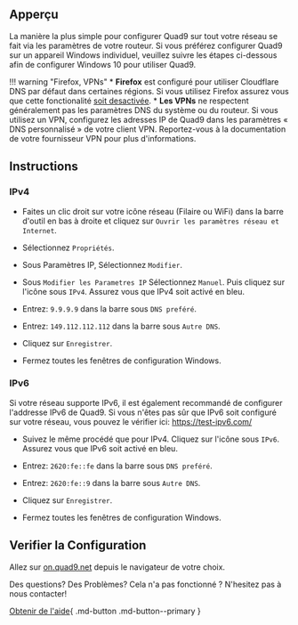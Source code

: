 ## Apperçu

La manière la plus simple pour configurer Quad9 sur tout votre réseau se fait via les paramètres de votre routeur. Si vous préférez configurer Quad9 sur un appareil Windows individuel, veuillez suivre les étapes ci-dessous afin de configurer Windows 10 pour utiliser Quad9.

!!! warning "Firefox, VPNs"
    * **Firefox** est configuré pour utiliser Cloudflare DNS par défaut dans certaines régions. Si vous utilisez Firefox assurez vous que cette fonctionalité [soit desactivée](https://support.mozilla.org/en-US/kb/dns-over-https#w_configure-doh-protection-settings).
    * **Les VPNs** ne respectent généralement pas les paramètres DNS du système ou du routeur. Si vous utilisez un VPN, configurez les adresses IP de Quad9 dans les paramètres « DNS personnalisé » de votre client VPN. Reportez-vous à la documentation de votre fournisseur VPN pour plus d'informations.

## Instructions

### IPv4

* Faites un clic droit sur votre icône réseau (Filaire ou WiFi) dans la barre d'outil en bas à droite et cliquez sur `Ouvrir les paramètres réseau et Internet`.

* Sélectionnez `Propriétés`.

* Sous Paramètres IP, Sélectionnez `Modifier`.

* Sous `Modifier les Parametres IP` Sélectionnez `Manuel`. Puis cliquez sur l'icône sous `IPv4`. Assurez vous que IPv4 soit activé en bleu.

* Entrez: `9.9.9.9` dans la barre sous `DNS preféré`.

* Entrez: `149.112.112.112` dans la barre sous `Autre DNS`.

* Cliquez sur `Enregistrer`.

* Fermez toutes les fenêtres de configuration Windows.

### IPv6

Si votre réseau supporte IPv6, il est également recommandé de configurer l'addresse IPv6 de Quad9. Si vous n'êtes pas sûr que IPv6 soit configuré sur votre réseau, vous pouvez le vérifier ici: https://test-ipv6.com/

* Suivez le même procédé que pour IPv4. Cliquez sur l'icône sous `IPv6`. Assurez vous que IPv6 soit activé en bleu.

* Entrez: `2620:fe::fe` dans la barre sous `DNS preféré`.

* Entrez: `2620:fe::9` dans la barre sous `Autre DNS`.

* Cliquez sur `Enregistrer`.

* Fermez toutes les fenêtres de configuration Windows.

## Verifier la Configuration

Allez sur [on.quad9.net](https://on.quad9.net) depuis le navigateur de votre choix.

Des questions? Des Problèmes? Cela n'a pas fonctionné ? N'hesitez pas à nous contacter!

[Obtenir de l'aide](https://quad9.net/fr/support/contact){ .md-button .md-button--primary }
